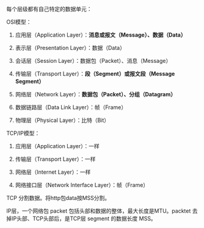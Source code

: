 每个层级都有自己特定的数据单元：

OSI模型：

1. 应用层（Application Layer）：**消息或报文（Message）、数据（Data）**

2. 表示层（Presentation Layer）：数据（Data）

3. 会话层（Session Layer）：数据包（Packet）、消息（Message）

4. 传输层（Transport Layer）：**段（Segment）或报文段（Message Segment）**

5. 网络层（Network Layer）：**数据包（Packet）、分组（Datagram）**

6. 数据链路层（Data Link Layer）：帧（Frame）

7. 物理层（Physical Layer）：比特（Bit）




TCP/IP模型：

1. 应用层（Application Layer）：一样

2. 传输层（Transport Layer）：一样

3. 网络层（Internet Layer）：一样

4. 网络接口层（Network Interface Layer）：帧（Frame）




TCP 分割数据。将http包data按MSS分割。

IP层，一个网络包 packet 包括头部和数据的整体，最大长度是MTU。packtet 去掉IP头部、TCP头部后，是TCP层 segment 的数据长度 MSS。

